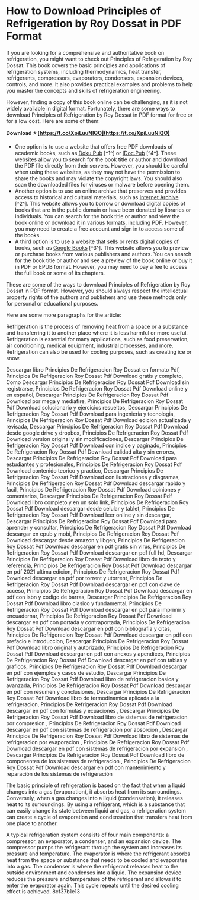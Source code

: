 # How to Download Principles of Refrigeration by Roy Dossat in PDF Format
 
If you are looking for a comprehensive and authoritative book on refrigeration, you might want to check out Principles of Refrigeration by Roy Dossat. This book covers the basic principles and applications of refrigeration systems, including thermodynamics, heat transfer, refrigerants, compressors, evaporators, condensers, expansion devices, controls, and more. It also provides practical examples and problems to help you master the concepts and skills of refrigeration engineering.
 
However, finding a copy of this book online can be challenging, as it is not widely available in digital format. Fortunately, there are some ways to download Principles of Refrigeration by Roy Dossat in PDF format for free or for a low cost. Here are some of them:
 
**Download ⭐ [https://t.co/XpiLuuNIQO](https://t.co/XpiLuuNIQO)**


 
- One option is to use a website that offers free PDF downloads of academic books, such as [Doku.Pub](https://doku.pub/download/principios-de-refrigeracion-roy-dossat-mqej1xyjxpl5) [^1^] or [IDoc.Pub](https://idoc.pub/download/roy-j-dossat-principles-of-refrigerationpdf-3no7o87215ld) [^4^]. These websites allow you to search for the book title or author and download the PDF file directly from their servers. However, you should be careful when using these websites, as they may not have the permission to share the books and may violate the copyright laws. You should also scan the downloaded files for viruses or malware before opening them.
- Another option is to use an online archive that preserves and provides access to historical and cultural materials, such as [Internet Archive](https://archive.org/details/principlesofrefr00doss) [^2^]. This website allows you to borrow or download digital copies of books that are in the public domain or have been donated by libraries or individuals. You can search for the book title or author and view the book online or download it in various formats, including PDF. However, you may need to create a free account and sign in to access some of the books.
- A third option is to use a website that sells or rents digital copies of books, such as [Google Books](https://books.google.com/books/about/Principios_de_refrigeraci%C3%B3n.html?id=baLIPgAACAAJ) [^3^]. This website allows you to preview or purchase books from various publishers and authors. You can search for the book title or author and see a preview of the book online or buy it in PDF or EPUB format. However, you may need to pay a fee to access the full book or some of its chapters.

These are some of the ways to download Principles of Refrigeration by Roy Dossat in PDF format. However, you should always respect the intellectual property rights of the authors and publishers and use these methods only for personal or educational purposes.

Here are some more paragraphs for the article:
 
Refrigeration is the process of removing heat from a space or a substance and transferring it to another place where it is less harmful or more useful. Refrigeration is essential for many applications, such as food preservation, air conditioning, medical equipment, industrial processes, and more. Refrigeration can also be used for cooling purposes, such as creating ice or snow.
 
Descargar libro Principios De Refrigeracion Roy Dossat en formato Pdf,  Principios De Refrigeracion Roy Dossat Pdf Download gratis y completo,  Como Descargar Principios De Refrigeracion Roy Dossat Pdf Download sin registrarse,  Principios De Refrigeracion Roy Dossat Pdf Download online y en español,  Descargar Principios De Refrigeracion Roy Dossat Pdf Download por mega y mediafire,  Principios De Refrigeracion Roy Dossat Pdf Download solucionario y ejercicios resueltos,  Descargar Principios De Refrigeracion Roy Dossat Pdf Download para ingenieria y tecnologia,  Principios De Refrigeracion Roy Dossat Pdf Download edicion actualizada y revisada,  Descargar Principios De Refrigeracion Roy Dossat Pdf Download desde google drive y dropbox,  Principios De Refrigeracion Roy Dossat Pdf Download version original y sin modificaciones,  Descargar Principios De Refrigeracion Roy Dossat Pdf Download con indice y paginado,  Principios De Refrigeracion Roy Dossat Pdf Download calidad alta y sin errores,  Descargar Principios De Refrigeracion Roy Dossat Pdf Download para estudiantes y profesionales,  Principios De Refrigeracion Roy Dossat Pdf Download contenido teorico y practico,  Descargar Principios De Refrigeracion Roy Dossat Pdf Download con ilustraciones y diagramas,  Principios De Refrigeracion Roy Dossat Pdf Download descargar rapido y facil,  Principios De Refrigeracion Roy Dossat Pdf Download opiniones y comentarios,  Descargar Principios De Refrigeracion Roy Dossat Pdf Download libro completo y en un solo link,  Principios De Refrigeracion Roy Dossat Pdf Download descargar desde celular y tablet,  Principios De Refrigeracion Roy Dossat Pdf Download leer online y sin descargar,  Descargar Principios De Refrigeracion Roy Dossat Pdf Download para aprender y consultar,  Principios De Refrigeracion Roy Dossat Pdf Download descargar en epub y mobi,  Principios De Refrigeracion Roy Dossat Pdf Download descargar desde amazon y libgen,  Principios De Refrigeracion Roy Dossat Pdf Download descargar en pdf gratis sin virus,  Principios De Refrigeracion Roy Dossat Pdf Download descargar en pdf full hd,  Descargar Principios De Refrigeracion Roy Dossat Pdf Download libro de texto y referencia,  Principios De Refrigeracion Roy Dossat Pdf Download descargar en pdf 2021 ultima edicion,  Principios De Refrigeracion Roy Dossat Pdf Download descargar en pdf por torrent y utorrent,  Principios De Refrigeracion Roy Dossat Pdf Download descargar en pdf con clave de acceso,  Principios De Refrigeracion Roy Dossat Pdf Download descargar en pdf con isbn y codigo de barras,  Descargar Principios De Refrigeracion Roy Dossat Pdf Download libro clasico y fundamental,  Principios De Refrigeracion Roy Dossat Pdf Download descargar en pdf para imprimir y encuadernar,  Principios De Refrigeracion Roy Dossat Pdf Download descargar en pdf con portada y contraportada,  Principios De Refrigeracion Roy Dossat Pdf Download descargar en pdf con bibliografia y citas,  Principios De Refrigeracion Roy Dossat Pdf Download descargar en pdf con prefacio e introduccion,  Descargar Principios De Refrigeracion Roy Dossat Pdf Download libro original y autorizado,  Principios De Refrigeracion Roy Dossat Pdf Download descargar en pdf con anexos y apendices,  Principios De Refrigeracion Roy Dossat Pdf Download descargar en pdf con tablas y graficos,  Principios De Refrigeracion Roy Dossat Pdf Download descargar en pdf con ejemplos y casos de estudio,  Descargar Principios De Refrigeracion Roy Dossat Pdf Download libro de refrigeracion basica y avanzada,  Principios De Refrigeracion Roy Dossat Pdf Download descargar en pdf con resumen y conclusiones,  Descargar Principios De Refrigeracion Roy Dossat Pdf Download libro de termodinamica aplicada a la refrigeracion,  Principios De Refrigeracion Roy Dossat Pdf Download descargar en pdf con formulas y ecuaciones ,  Descargar Principios De Refrigeracion Roy Dossat Pdf Download libro de sistemas de refrigeracion por compresion ,  Principios De Refrigeracion Roy Dossat Pdf Download descargar en pdf con sistemas de refrigeracion por absorcion ,  Descargar Principios De Refrigeracion Roy Dossat Pdf Download libro de sistemas de refrigeracion por evaporacion ,  Principios De Refrigeracion Roy Dossat Pdf Download descargar en pdf con sistemas de refrigeracion por expansion ,  Descargar Principios De Refrigeracion Roy Dossat Pdf Download libro de componentes de los sistemas de refrigeracion ,  Principios De Refrigeracion Roy Dossat Pdf Download descargar en pdf con mantenimiento y reparación de los sistemas de refrigeración
 
The basic principle of refrigeration is based on the fact that when a liquid changes into a gas (evaporation), it absorbs heat from its surroundings. Conversely, when a gas changes into a liquid (condensation), it releases heat to its surroundings. By using a refrigerant, which is a substance that can easily change its state between liquid and gas, a refrigeration system can create a cycle of evaporation and condensation that transfers heat from one place to another.
 
A typical refrigeration system consists of four main components: a compressor, an evaporator, a condenser, and an expansion device. The compressor pumps the refrigerant through the system and increases its pressure and temperature. The evaporator is where the refrigerant absorbs heat from the space or substance that needs to be cooled and evaporates into a gas. The condenser is where the refrigerant releases heat to the outside environment and condenses into a liquid. The expansion device reduces the pressure and temperature of the refrigerant and allows it to enter the evaporator again. This cycle repeats until the desired cooling effect is achieved.
 8cf37b1e13
 
